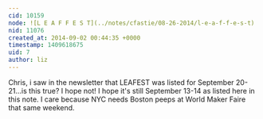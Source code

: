 ```yaml
---
cid: 10159
node: ![L E A F F E S T](../notes/cfastie/08-26-2014/l-e-a-f-f-e-s-t)
nid: 11076
created_at: 2014-09-02 00:44:35 +0000
timestamp: 1409618675
uid: 7
author: liz
---
```


Chris, i saw in the newsletter that LEAFEST was listed for September 20-21...is this true? I hope not! I hope it's still September 13-14 as listed here in this note. I care because NYC needs Boston peeps at World Maker Faire that same weekend. 